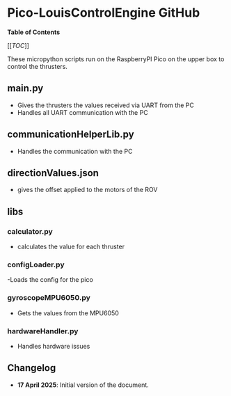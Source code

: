 # Pico-LouisControlEngine GitHub

**Table of Contents**

[[_TOC_]]

These micropython scripts run on the RaspberryPI Pico on the upper box to control the thrusters.

## main.py

- Gives the thrusters the values received via UART from the PC
- Handles all UART communication with the PC

## communicationHelperLib.py

- Handles the communication with the PC

## directionValues.json

- gives the offset applied to the motors of the ROV

## libs

### calculator.py

- calculates the value for each thruster

### configLoader.py

-Loads the config for the pico

### gyroscopeMPU6050.py

- Gets the values from the MPU6050

### hardwareHandler.py

- Handles hardware issues

## Changelog

- **17 April 2025**: Initial version of the document.
